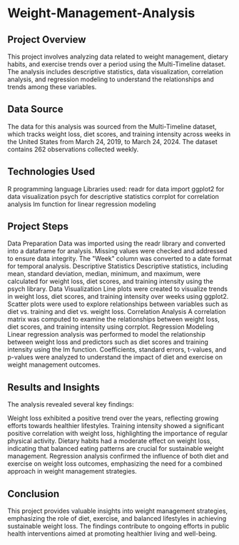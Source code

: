 # Weight-Management-Analysis
## Project Overview
This project involves analyzing data related to weight management, dietary habits, and exercise trends over a period using the Multi-Timeline dataset. The analysis includes descriptive statistics, data visualization, correlation analysis, and regression modeling to understand the relationships and trends among these variables.

## Data Source
The data for this analysis was sourced from the Multi-Timeline dataset, which tracks weight loss, diet scores, and training intensity across weeks in the United States from March 24, 2019, to March 24, 2024. The dataset contains 262 observations collected weekly.

## Technologies Used
R programming language
Libraries used:
readr for data import
ggplot2 for data visualization
psych for descriptive statistics
corrplot for correlation analysis
lm function for linear regression modeling
## Project Steps
Data Preparation
Data was imported using the readr library and converted into a dataframe for analysis.
Missing values were checked and addressed to ensure data integrity.
The "Week" column was converted to a date format for temporal analysis.
Descriptive Statistics
Descriptive statistics, including mean, standard deviation, median, minimum, and maximum, were calculated for weight loss, diet scores, and training intensity using the psych library.
Data Visualization
Line plots were created to visualize trends in weight loss, diet scores, and training intensity over weeks using ggplot2.
Scatter plots were used to explore relationships between variables such as diet vs. training and diet vs. weight loss.
Correlation Analysis
A correlation matrix was computed to examine the relationships between weight loss, diet scores, and training intensity using corrplot.
Regression Modeling
Linear regression analysis was performed to model the relationship between weight loss and predictors such as diet scores and training intensity using the lm function.
Coefficients, standard errors, t-values, and p-values were analyzed to understand the impact of diet and exercise on weight management outcomes.
## Results and Insights
The analysis revealed several key findings:

Weight loss exhibited a positive trend over the years, reflecting growing efforts towards healthier lifestyles.
Training intensity showed a significant positive correlation with weight loss, highlighting the importance of regular physical activity.
Dietary habits had a moderate effect on weight loss, indicating that balanced eating patterns are crucial for sustainable weight management.
Regression analysis confirmed the influence of both diet and exercise on weight loss outcomes, emphasizing the need for a combined approach in weight management strategies.
## Conclusion
This project provides valuable insights into weight management strategies, emphasizing the role of diet, exercise, and balanced lifestyles in achieving sustainable weight loss. The findings contribute to ongoing efforts in public health interventions aimed at promoting healthier living and well-being.
